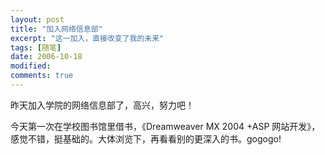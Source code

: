 ```yaml
---
layout: post
title: "加入网络信息部"
excerpt: "这一加入，直接改变了我的未来"
tags: [随笔]
date: 2006-10-18
modified: 
comments: true
---
```




昨天加入学院的网络信息部了，高兴，努力吧！

今天第一次在学校图书馆里借书，《Dreamweaver MX 2004 +ASP 网站开发》，感觉不错，挺基础的。大体浏览下，再看看别的更深入的书。gogogo!

